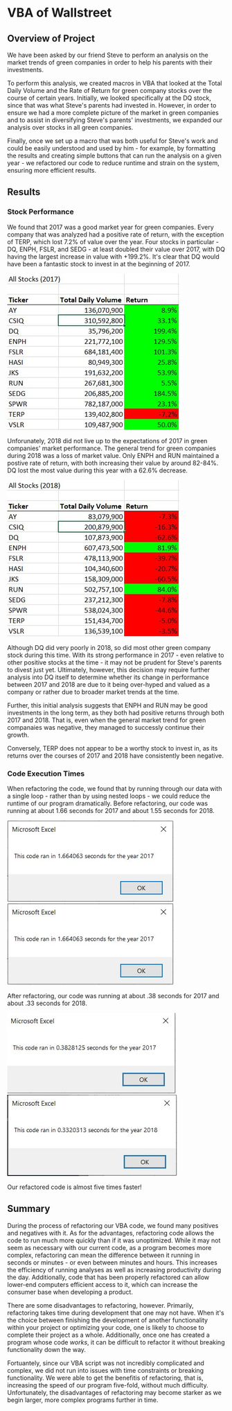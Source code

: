 # VBA of Wallstreet

## Overview of Project 

We have been asked by our friend Steve to perform an analysis on the market trends of green companies in order to help his parents with their investments. 

To perform this analysis, we created macros in VBA that looked at the Total Daily Volume and the Rate of Return for green company stocks over the course of certain years. Initially, we looked specifically at the DQ stock, since that was what Steve's parents had invested in. However, in order to ensure we had a more complete picture of the market in green companies and to assist in diversifying Steve's parents' investments, we expanded our analysis over stocks in all green companies.

Finally, once we set up a macro that was both useful for Steve's work and could be easily understood and used by him - for example, by formatting the results and creating simple buttons that can run the analysis on a given year - we refactored our code to reduce runtime and strain on the system, ensuring more efficient results.


## Results

### Stock Performance

We found that 2017 was a good market year for green companies. Every company that was analyzed had a positive rate of return, with the exception of TERP, which lost 7.2% of value over the year. Four stocks in particular - DQ, ENPH, FSLR, and SEDG - at least doubled their value over 2017, with DQ having the largest increase in value with +199.2%. It's clear that DQ would have been a fantastic stock to invest in at the beginning of 2017. 

![2017 Stock Performance](Resources/VBA_Challenge_2017_Performance.JPG)

Unforunately, 2018 did not live up to the expectations of 2017 in green companies' market performance. The general trend for green companies during 2018 was a loss of market value. Only ENPH and RUN maintained a postive rate of return, with both increasing their value by around 82-84%. DQ lost the most value during this year with a 62.6% decrease.

![2018 Stock Performance](Resources/VBA_Challenge_2018_Performance.JPG)

Although DQ did very poorly in 2018, so did most other green company stock during this time. With its strong performance in 2017 - even relative to other positive stocks at the time - it may not be prudent for Steve's parents to divest just yet. Ultimately, however, this decision may require further analysis into DQ itself to determine whether its change in performance between 2017 and 2018 are due to it being over-hyped and valued as a company or rather due to broader market trends at the time.

Further, this initial analysis suggests that ENPH and RUN may be good investments in the long term, as they both had positive returns through both 2017 and 2018. That is, even when the general market trend for green companaies was negative, they managed to successly continue their growth.

Conversely, TERP does not appear to be a worthy stock to invest in, as its returns over the courses of 2017 and 2018 have consistently been negative.

### Code Execution Times

When refactoring the code, we found that by running through our data with a single loop - rather than by using nested loops - we could reduce the runtime of our program dramatically. 
Before refactoring, our code was running at about 1.66 seconds for 2017 and about 1.55 seconds for 2018.

![2017 Runtime Unfactored](Resources/VBA_Challenge_2017_Unfactored.JPG) ![2018 Runtime Unfactored](Resources/VBA_Challenge_2017_Unfactored.JPG)

After refactoring, our code was running at about .38 seconds for 2017 and about .33 seconds for 2018.

![2018 Runtime Refactored](Resources/VBA_Challenge_2017.JPG) ![2018 Runtime Refactored](Resources/VBA_Challenge_2018.JPG)

Our refactored code is almost five times faster!

## Summary
During the process of refactoring our VBA code, we found many positives and negatives with it. As for the advantages, refactoring code allows the code to run much more quickly than if it was unoptimized. While it may not seem as necessary with our current code, as a program becomes more complex, refactoring can mean the difference between it running in seconds or minutes - or even between minutes and hours. This increases the efficiency of running analyses as well as increasing productivity during the day. Additionally, code that has been properly refactored can allow lower-end computers efficient access to it, which can increase the consumer base when developing a product.

There are some disadvantages to refactoring, however. Primarily, refactoring takes time during development that one may not have. When it's the choice between finishing the development of another functionality within your project or optimizing your code, one is likely to choose to complete their project as a whole. Additionally, once one has created a program whose code _works_, it can be difficult to refactor it without breaking functionality down the way. 

Fortuantely, since our VBA script was not incredibly complicated and complex, we did not run into issues with time constraints or breaking functionality. We were able to get the benefitis of refactoring, that is, increasing the speed of our program five-fold, without much difficulty. Unfortunately, the disadvantages of refactoring may become starker as we begin larger, more complex programs further in time.
